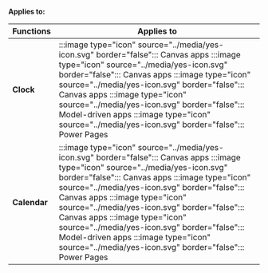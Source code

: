 **Applies to:** 

| Functions | Applies to |
|-----------|------------|
| **Clock** | :::image type="icon" source="../media/yes-icon.svg" border="false"::: Canvas apps :::image type="icon" source="../media/yes-icon.svg" border="false"::: Canvas apps :::image type="icon" source="../media/yes-icon.svg" border="false"::: Canvas apps :::image type="icon" source="../media/yes-icon.svg" border="false"::: Model-driven apps :::image type="icon" source="../media/yes-icon.svg" border="false"::: Power Pages |
| **Calendar** | :::image type="icon" source="../media/yes-icon.svg" border="false"::: Canvas apps :::image type="icon" source="../media/yes-icon.svg" border="false"::: Canvas apps :::image type="icon" source="../media/yes-icon.svg" border="false"::: Canvas apps :::image type="icon" source="../media/yes-icon.svg" border="false"::: Canvas apps :::image type="icon" source="../media/yes-icon.svg" border="false"::: Model-driven apps :::image type="icon" source="../media/yes-icon.svg" border="false"::: Power Pages |

